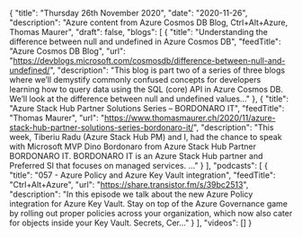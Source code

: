 {
  "title": "Thursday 26th November 2020",
  "date": "2020-11-26",
  "description": "Azure content from Azure Cosmos DB Blog, Ctrl+Alt+Azure, Thomas Maurer",
  "draft": false,
  "blogs": [
    {
      "title": "Understanding the difference between null and undefined in Azure Cosmos DB",
      "feedTitle": "Azure Cosmos DB Blog",
      "url": "https://devblogs.microsoft.com/cosmosdb/difference-between-null-and-undefined/",
      "description": "This blog is part two of a series of three blogs where we’ll demystify commonly confused concepts for developers learning how to query data using the SQL (core) API in Azure Cosmos DB. We’ll look at the difference between null and undefined values..."
    },
    {
      "title": "Azure Stack Hub Partner Solutions Series – BORDONARO IT",
      "feedTitle": "Thomas Maurer",
      "url": "https://www.thomasmaurer.ch/2020/11/azure-stack-hub-partner-solutions-series-bordonaro-it/",
      "description": "This week, Tiberiu Radu (Azure Stack Hub PM) and I, had the chance to speak with Microsoft MVP Dino Bordonaro from Azure Stack Hub Partner BORDONARO IT. BORDONARO IT is an Azure Stack Hub partner and Preferred SI that focuses on managed services. ..."
    }
  ],
  "podcasts": [
    {
      "title": "057 - Azure Policy and Azure Key Vault integration",
      "feedTitle": "Ctrl+Alt+Azure",
      "url": "https://share.transistor.fm/s/39bc2513",
      "description": "In this episode we talk about the new Azure Policy integration for Azure Key Vault. Stay on top of the Azure Governance game by rolling out proper policies across your organization, which now also cater for objects inside your Key Vault. Secrets, Cer..."
    }
  ],
  "videos": []
}
